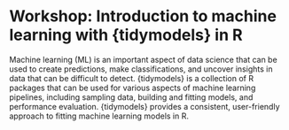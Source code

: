 # Workshop: Introduction to machine learning with {tidymodels} in R
Machine learning (ML) is an important aspect of data science that can be used to create predictions, make classifications, and uncover insights in data that can be difficult to detect. 
{tidymodels} is a collection of R packages that can be used for various aspects of machine learning pipelines, including sampling data, building and fitting models, and performance evaluation. {tidymodels} provides a consistent, user-friendly approach to fitting machine learning models in R.
